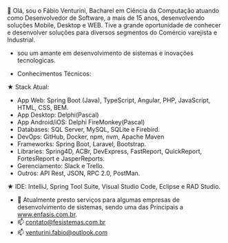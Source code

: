 👋 Olá, sou o Fábio Venturini, Bacharel em Ciência da Computação atuando como Desenvolvedor de Software, 
   a mais de 15 anos, desenvolvendo soluções Mobile, Desktop e WEB. 
   Tive a grande oportunidade de conhecer e desenvolver soluções para diversos segmentos do Comércio varejista e Industrial.

- sou um amante em desenvolvimento de sistemas e inovações tecnologicas.

- Conhecimentos Técnicos:

★ Stack Atual:
- App Web: Spring Boot (Java), TypeScript, Angular, PHP, JavaScript, HTML, CSS, BEM.
- App Desktop: Delphi(Pascal)
- App Android/iOS: Delphi FireMonkey(Pascal)
- Databases: SQL Server, MySQL, SQLite e Firebird. 
- DevOps: GitHub, Docker, npm, nvm, Apache Maven
- Frameworks: Spring Boot, Laravel, Bootstrap.
- Libraries: Spring4D, ACBr, DevExpress, FastReport, QuickReport, FortesReport e JasperReports.
- Gerenciamento: Slack e Trello.
- Outros: API Rest, JSON, RPC 2.0, PostMan.

★ IDE: IntelliJ, Spring Tool Suite, Visual Studio Code, Eclipse e RAD Studio.

- 🌱 Atualmente presto serviços para algumas empresas de desenvolvimento de sistemas, sendo uma das Principais a www.enfasis.com.br.
- 📫 contato@fesistemas.com.br
- 📫 venturini.fabio@outlook.com


